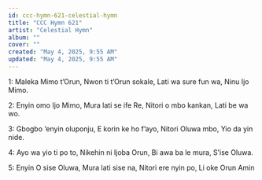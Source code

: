 ```yaml
---
id: ccc-hymn-621-celestial-hymn
title: "CCC Hymn 621"
artist: "Celestial Hymn"
album: ""
cover: ""
created: "May 4, 2025, 9:55 AM"
updated: "May 4, 2025, 9:55 AM"
---
```


1: Maleka Mimo t’Orun,
Nwon ti t’Orun sokale,
Lati wa sure fun wa,
Ninu Ijo Mimo.

2: Enyin omo Ijo Mimo,
Mura lati se ife Re,
Nitori o mbo kankan,
Lati be wa wo.

3: Gbogbo ‘enyin oluponju,
E korin ke ho f’ayo,
Nitori Oluwa mbo,
Yio da yin nide.

4: Ayo wa yio ti po to,
Nikehin ni Ijoba Orun,
Bi awa ba le mura,
S’ise Oluwa.

5: Enyin O sise Oluwa,
Mura lati sise na,
Nitori ere nyin po,
Li oke Orun
 Amin